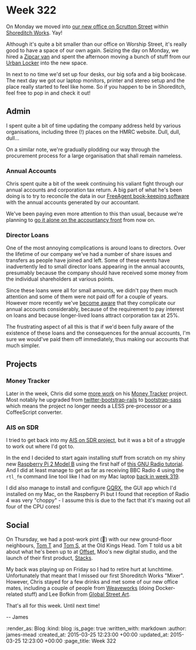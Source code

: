 Week 322
========

On Monday we moved into [our new office on Scrutton Street][GFRHQ 3.0] within [Shoreditch Works][]. Yay!

Although it's quite a bit smaller than our office on Worship Street, it's really good to have a space of our own again. Seizing the day on Monday, we hired a [Zipcar van][] and spent the afternoon moving a bunch of stuff from our [Urban Locker][] into the new space.

In next to no time we'd set up four desks, our big sofa and a big bookcase. The next day we got our laptop monitors, printer and stereo setup and the place really started to feel like home. So if you happen to be in Shoreditch, feel free to pop in and check it out!

## Admin

I spent quite a bit of time updating the company address held by various organisations, including three (!) places on the HMRC website. Dull, dull, dull...

On a similar note, we're gradually plodding our way through the procurement process for a large organisation that shall remain nameless.

### Annual Accounts

Chris spent quite a bit of the week continuing his valiant fight through our annual accounts and corporation tax return. A big part of what he's been doing is to try to reconcile the data in our [FreeAgent book-keeping software][FreeAgent] with the annual accounts generated by our accountant.

We've been paying even more attention to this than usual, because we're planning to [go it alone on the accountancy front][doing-without-an-accountant] from now on.

### Director Loans

One of the most annoying complications is around loans to directors. Over the lifetime of our company we've had a number of share issues and transfers as people have joined and left. Some of these events have inadvertently led to small director loans appearing in the annual accounts, presumably because the company should have received some money from the individual shareholders at various points.

Since these loans were all for small amounts, we didn't pay them much attention and some of them were not paid off for a couple of years. However more recently we've [become aware][Director's Loans] that they complicate our annual accounts considerably, because of the requirement to pay interest on loans and because longer-lived loans attract corporation tax at 25%.

The frustrating aspect of all this is that if we'd been fully aware of the existence of these loans and the consequences for the annual accounts, I'm sure we would've paid them off immediately, thus making our accounts that much simpler.

## Projects

### Money Tracker

Later in the week, Chris did some [more work][Money Tracker changes] on his [Money Tracker][] project. Most notably he upgraded from [twitter-bootstrap-rails][] to [bootstrap-sass][] which means the project no longer needs a LESS pre-processor or a CoffeeScript converter.

### AIS on SDR

I tried to get back into my [AIS on SDR project][], but it was a bit of a struggle to work out where I'd got to.

In the end I decided to start again installing stuff from scratch on my shiny new [Raspberry Pi 2 Model B][] using the first half of [this GNU Radio tutorial][]. And I did at least manage to get as far as receiving BBC Radio 4 using the `rtl_fm` command line tool like I had on my Mac laptop [back in week 319][AIS on SDR project].

I did also manage to install and configure [GQRX][], the GUI app which I'd installed on my Mac, on the Raspberry Pi but I found that reception of Radio 4 was very "choppy" - I assume this is due to the fact that it's maxing out all four of the CPU cores!

## Social

On Thursday, we had a post-work pint (&#x1F37A;) with our new ground-floor neighbours, [Tom T][] and [Tom S][], at the Old Kings Head. Tom T told us a bit about what he's been up to at [Offset][], Moo's new digital studio, and the launch of their first product, [Stacks][].

My back was playing up on Friday so I had to retire hurt at lunchtime. Unfortunately that meant that I missed our first Shoreditch Works "Mixer". However, Chris stayed for a few drinks and met some of our new office mates, including a couple of people from [Weaveworks][] (doing Docker-related stuff) and Lee Bofkin from [Global Street Art][].

That's all for this week. Until next time!

-- James

[GFRHQ 3.0]: https://foursquare.com/v/go-free-range-hq/4ea6be695c5c6cec791b9148
[Shoreditch Works]: http://shoreditchworks.com/
[Zipcar van]: http://www.zipcar.co.uk/zipvan
[Urban Locker]: http://www.urbanlocker.co.uk/
[FreeAgent]: http://www.freeagent.com/
[doing-without-an-accountant]: /week-318#accountancy
[Director's Loans]: https://www.gov.uk/directors-loans
[Money Tracker changes]: https://github.com/chrisroos/money-tracker/compare/9a5bcf0826c86946bd586b0433046e26c8634527...32a3773f5bff9bc887a6c7eebd6918c0ab532529
[Money Tracker]: https://github.com/chrisroos/money-tracker
[twitter-bootstrap-rails]: https://github.com/seyhunak/twitter-bootstrap-rails
[bootstrap-sass]: https://github.com/twbs/bootstrap-sass
[AIS on SDR project]: /week-319#software-defined-radio
[Raspberry Pi 2 Model B]: http://www.raspberrypi.org/products/raspberry-pi-2-model-b/
[this GNU Radio tutorial]: http://www.rs-online.com/designspark/electronics/eng/blog/taking-the-raspberry-pi-2-for-a-test-drive-with-gnu-radio-2
[GQRX]: http://gqrx.dk/
[Tom T]: http://tomtaylor.co.uk/
[Tom S]: http://codon.com/
[Offset]: http://www.offsethq.com/
[Stacks]: https://www.stackshq.com/
[Weaveworks]: http://weave.works/
[Global Street Art]: http://globalstreetart.com/

:render_as: Blog
:kind: blog
:is_page: true
:written_with: markdown
:author: james-mead
:created_at: 2015-03-25 12:23:00 +00:00
:updated_at: 2015-03-25 12:23:00 +00:00
:page_title: Week 322
